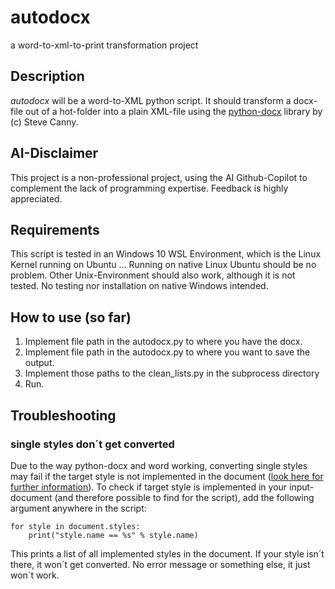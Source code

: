 # autodocx
a word-to-xml-to-print transformation project

## Description
*autodocx* will be a word-to-XML python script. It should transform a docx-file out of a hot-folder into a plain XML-file using the [python-docx](https://github.com/python-openxml/python-docx) library by (c) Steve Canny.

## AI-Disclaimer
This project is a non-professional project, using the AI Github-Copilot to complement the lack of programming expertise. Feedback is highly appreciated.

## Requirements
This script is tested in an Windows 10 WSL Environment, which is the Linux Kernel running on Ubuntu ... Running on native Linux Ubuntu should be no problem. Other Unix-Environment should also work, although it is not tested. No testing nor installation on native Windows intended. 

## How to use (so far)
1. Implement file path in the autodocx.py to where you have the docx. 
2. Implement file path in the autodocx.py to where you want to save the output.
3. Implement those paths to the clean_lists.py in the subprocess directory
4. Run.

## Troubleshooting
### single styles don´t get converted
Due to the way python-docx and word working, converting single styles may fail if the target style is not implemented in the document ([look here for further information](https://python-docx.readthedocs.io/en/latest/user/styles-understanding.html?highlight=understanding%20style)). To check if target style is implemented in your input-document (and therefore possible to find for the script), add the following argument anywhere in the script:
```
for style in document.styles:
    print("style.name == %s" % style.name)
```
This prints a list of all implemented styles in the document. If your style isn´t there, it won´t get converted. No error message or something else, it just won´t work.
